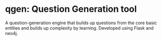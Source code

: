 qgen: Question Generation tool
==============================

A question-generation engine that builds up questions from the core basic entities and builds up complexity by learning.
  Developed using Flask and neo4j.


